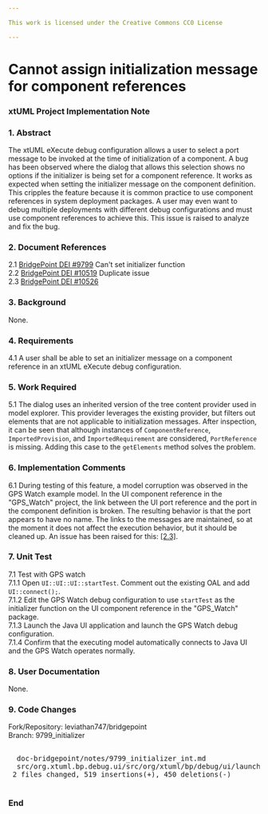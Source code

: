 ```yaml
---

This work is licensed under the Creative Commons CC0 License

---
```


# Cannot assign initialization message for component references
### xtUML Project Implementation Note

### 1. Abstract

The xtUML eXecute debug configuration allows a user to select a port message to
be invoked at the time of initialization of a component. A bug has been observed
where the dialog that allows this selection shows no options if the initializer
is being set for a component reference. It works as expected when setting the
initializer message on the component definition. This cripples the feature
because it is common practice to use component references in system deployment
packages. A user may even want to debug multiple deployments with different
debug configurations and must use component references to achieve this. This
issue is raised to analyze and fix the bug.

### 2. Document References

<a id="2.1"></a>2.1 [BridgePoint DEI #9799](https://support.onefact.net/issues/9799) Can't set initializer function  
<a id="2.2"></a>2.2 [BridgePoint DEI #10519](https://support.onefact.net/issues/10519) Duplicate issue  
<a id="2.3"></a>2.3 [BridgePoint DEI #10526](https://support.onefact.net/issues/10526)  

### 3. Background

None.

### 4. Requirements

4.1 A user shall be able to set an initializer message on a component reference
in an xtUML eXecute debug configuration.

### 5. Work Required

5.1 The dialog uses an inherited version of the tree content provider used in model
explorer. This provider leverages the existing provider, but filters out
elements that are not applicable to initialization messages. After inspection,
it can be seen that although instances of `ComponentReference`,
`ImportedProvision`, and `ImportedRequirement` are considered, `PortReference`
is missing. Adding this case to the `getElements` method solves the problem.

### 6. Implementation Comments

6.1 During testing of this feature, a model corruption was observed in the GPS
Watch example model. In the UI component reference in the "GPS_Watch" project,
the link between the UI port reference and the port in the component definition
is broken. The resulting behavior is that the port appears to have no name. The
links to the messages are maintained, so at the moment it does not affect the
execution behavior, but it should be cleaned up. An issue has been raised for 
this: [[2.3]](#2.3).

### 7. Unit Test

7.1 Test with GPS watch  
7.1.1 Open `UI::UI::UI::startTest`. Comment out the existing OAL and add
`UI::connect();`.  
7.1.2 Edit the GPS Watch debug configuration to use `startTest` as the
initializer function on the UI component reference in the "GPS_Watch" package.  
7.1.3 Launch the Java UI application and launch the GPS Watch debug
configuration.  
7.1.4 Confirm that the executing model automatically connects to Java UI and the
GPS Watch operates normally.  

### 8. User Documentation

None.

### 9. Code Changes

Fork/Repository: leviathan747/bridgepoint  
Branch: 9799_initializer  

<pre>

  doc-bridgepoint/notes/9799_initializer_int.md                                                      |  82 ++++++++++++++++++
  src/org.xtuml.bp.debug.ui/src/org/xtuml/bp/debug/ui/launch/VerifiableElementInitializerDialog.java | 887 +++++++++++++++++++++++++++++++++++++++++++++++++++++++++++++++++++++++++++++++++++++++++++++++--------------------------------------------------------------------------------------------------
 2 files changed, 519 insertions(+), 450 deletions(-)

</pre>

### End

